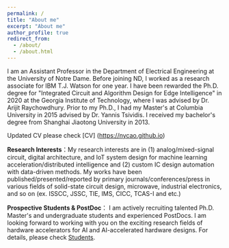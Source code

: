 ```yaml
---
permalink: /
title: "About me"
excerpt: "About me"
author_profile: true
redirect_from: 
  - /about/
  - /about.html
---
```

I am an Assistant Professor in the Department of Electrical Engineering at the University of Notre Dame. Before joining ND, I worked as a research associate for IBM T.J. Watson for one year. I have been rewarded the Ph.D. degree for "Integrated Circuit and Algorithm Design for Edge Intelligence" in 2020 at the Georgia Institute of Technology, where I was advised by Dr. Arijit Raychowdhury. Prior to my Ph.D., I had my Master's at Columbia University in 2015 advised by Dr. Yannis Tsividis. I received my bachelor's degree from Shanghai Jiaotong University in 2013. 

Updated CV please check [CV] (https://nycao.github.io)


**Research Interests**：My research interests are in (1) analog/mixed-signal circuit, digital architecture, and IoT system design for machine learning acceleration/distributed intelligence and (2) custom IC design automation with data-driven methods. My works have been published/presented/reported by primary journals/conferences/press in various fields of solid-state circuit design, microwave, industrial electronics, and so on (ex. ISSCC, JSSC, TIE, IMS, CICC, TCAS-I and etc.)

**Prospective Students & PostDoc**： I am actively recruiting talented Ph.D. Master's and undergraduate students and experienced PostDocs. I am looking forward to working with you on the exciting research fields of hardware accelerators for AI and AI-accelerated hardware designs. For details, please check [Students](https://nycao.github.io/Students/).

